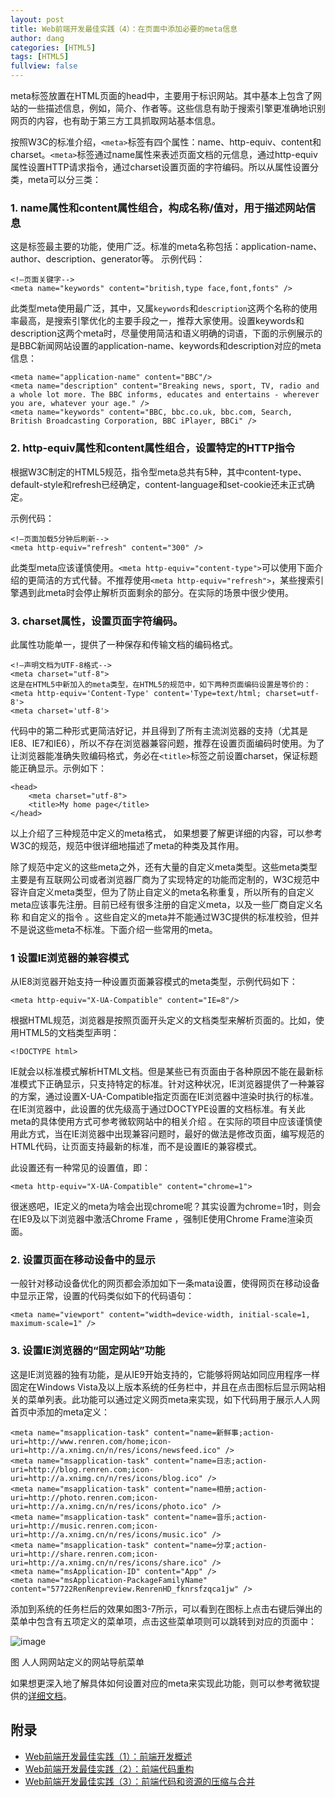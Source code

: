 ```yaml
---
layout: post
title: Web前端开发最佳实践（4）：在页面中添加必要的meta信息
author: dang
categories: [HTML5]
tags: [HTML5]
fullview: false
---	
```


meta标签放置在HTML页面的head中，主要用于标识网站。其中基本上包含了网站的一些描述信息，例如，简介、作者等。这些信息有助于搜索引擎更准确地识别网页的内容，也有助于第三方工具抓取网站基本信息。

按照W3C的标准介绍，`<meta>`标签有四个属性：name、http-equiv、content和charset。`<meta>`标签通过name属性来表述页面文档的元信息，通过http-equiv属性设置HTTP请求指令，通过charset设置页面的字符编码。所以从属性设置分类，meta可以分三类：

### 1. name属性和content属性组合，构成名称/值对，用于描述网站信息

这是<meta>标签最主要的功能，使用广泛。标准的meta名称包括：application-name、author、description、generator等。
示例代码：

	<!—页面关键字-->
	<meta name="keywords" content="british,type face,font,fonts" />

此类型meta使用最广泛，其中，又属`keywords`和`description`这两个名称的使用率最高，是搜索引擎优化的主要手段之一，推荐大家使用。设置keywords和description这两个meta时，尽量使用简洁和语义明确的词语，下面的示例展示的是BBC新闻网站设置的application-name、keywords和description对应的meta信息：

	<meta name="application-name" content="BBC"/>
	<meta name="description" content="Breaking news, sport, TV, radio and a whole lot more. The BBC informs, educates and entertains - wherever you are, whatever your age." />
	<meta name="keywords" content="BBC, bbc.co.uk, bbc.com, Search, British Broadcasting Corporation, BBC iPlayer, BBCi" />

### 2. http-equiv属性和content属性组合，设置特定的HTTP指令

根据W3C制定的HTML5规范，指令型meta总共有5种，其中content-type、default-style和refresh已经确定，content-language和set-cookie还未正式确定。

示例代码：

	<!—页面加载5分钟后刷新-->
	<meta http-equiv="refresh" content="300" />

此类型meta应该谨慎使用。`<meta http-equiv="content-type">`可以使用下面介绍的更简洁的方式代替。不推荐使用`<meta http-equiv="refresh">`，某些搜索引擎遇到此meta时会停止解析页面剩余的部分。<meta http-equiv="default-style">在实际的场景中很少使用。

### 3. charset属性，设置页面字符编码。

此属性功能单一，提供了一种保存和传输文档的编码格式。

	<!—声明文档为UTF-8格式-->
	<meta charset="utf-8">
	这是在HTML5中新加入的meta类型，在HTML5的规范中，如下两种页面编码设置是等价的：
	<meta http-equiv='Content-Type' content='Type=text/html; charset=utf-8'>
	<meta charset='utf-8'>
	
代码中的第二种形式更简洁好记，并且得到了所有主流浏览器的支持（尤其是IE8、IE7和IE6），所以不存在浏览器兼容问题，推荐在设置页面编码时使用。为了让浏览器能准确失败编码格式，务必在`<title>`标签之前设置charset，保证标题能正确显示。示例如下：
	
	<head>
	    <meta charset="utf-8">
	    <title>My home page</title>
	</head>
	
以上介绍了三种规范中定义的meta格式， 如果想要了解更详细的内容，可以参考W3C的规范，规范中很详细地描述了meta的种类及其作用。

除了规范中定义的这些meta之外，还有大量的自定义meta类型。这些meta类型主要是有互联网公司或者浏览器厂商为了实现特定的功能而定制的，W3C规范中容许自定义meta类型，但为了防止自定义的meta名称重复，所以所有的自定义meta应该事先注册。目前已经有很多注册的自定义meta，以及一些厂商自定义名称 和自定义的指令 。这些自定义的meta并不能通过W3C提供的标准校验，但并不是说这些meta不标准。下面介绍一些常用的meta。

### 1 设置IE浏览器的兼容模式

从IE8浏览器开始支持一种设置页面兼容模式的meta类型，示例代码如下：

	<meta http-equiv="X-UA-Compatible" content="IE=8"/>

根据HTML规范，浏览器是按照页面开头定义的文档类型来解析页面的。比如，使用HTML5的文档类型声明：

	<!DOCTYPE html>
	
IE就会以标准模式解析HTML文档。但是某些已有页面由于各种原因不能在最新标准模式下正确显示，只支持特定的标准。针对这种状况，IE浏览器提供了一种兼容的方案，通过设置X-UA-Compatible指定页面在IE浏览器中渲染时执行的标准。在IE浏览器中，此设置的优先级高于通过DOCTYPE设置的文档标准。有关此meta的具体使用方式可参考微软网站中的相关介绍 。在实际的项目中应该谨慎使用此方式，当在IE浏览器中出现兼容问题时，最好的做法是修改页面，编写规范的HTML代码，让页面支持最新的标准，而不是设置IE的兼容模式。

此设置还有一种常见的设置值，即：

	<meta http-equiv="X-UA-Compatible" content="chrome=1">

很迷惑吧，IE定义的meta为啥会出现chrome呢？其实设置为chrome=1时，则会在IE9及以下浏览器中激活Chrome Frame ，强制IE使用Chrome Frame渲染页面。

### 2. 设置页面在移动设备中的显示

一般针对移动设备优化的网页都会添加如下一条mata设置，使得网页在移动设备中显示正常，设置的代码类似如下的代码语句：

	<meta name="viewport" content="width=device-width, initial-scale=1, maximum-scale=1" />
	
### 3. 设置IE浏览器的“固定网站”功能

这是IE浏览器的独有功能，是从IE9开始支持的，它能够将网站如同应用程序一样固定在Windows Vista及以上版本系统的任务栏中，并且在点击图标后显示网站相关的菜单列表。此功能可以通过定义网页meta来实现，如下代码用于展示人人网 首页中添加的meta定义：

	<meta name="msapplication-task" content="name=新鲜事;action-uri=http://www.renren.com/home;icon-uri=http://a.xnimg.cn/n/res/icons/newsfeed.ico" />
	<meta name="msapplication-task" content="name=日志;action-uri=http://blog.renren.com;icon-uri=http://a.xnimg.cn/n/res/icons/blog.ico" />
	<meta name="msapplication-task" content="name=相册;action-uri=http://photo.renren.com;icon-uri=http://a.xnimg.cn/n/res/icons/photo.ico" />
	<meta name="msapplication-task" content="name=音乐;action-uri=http://music.renren.com;icon-uri=http://a.xnimg.cn/n/res/icons/music.ico" />
	<meta name="msapplication-task" content="name=分享;action-uri=http://share.renren.com;icon-uri=http://a.xnimg.cn/n/res/icons/share.ico" />
	<meta name="msApplication-ID" content="App" />
	<meta name="msApplication-PackageFamilyName" content="57722RenRenpreview.RenrenHD_fknrsfzqca1jw" />
	
添加到系统的任务栏后的效果如图3-7所示，可以看到在图标上点击右键后弹出的菜单中包含有五项定义的菜单项，点击这些菜单项则可以跳转到对应的页面中：

![image](http://i.imgur.com/OyE77nB.png)
 
图 人人网网站定义的网站导航菜单

如果想更深入地了解具体如何设置对应的meta来实现此功能，则可以参考微软提供的[详细文档](http://msdn.microsoft.com/zh-cn/library/ie/gg491725(v=vs.85).aspx)。

## 附录

* [Web前端开发最佳实践（1）：前端开发概述](http://www.cnblogs.com/dangjian/p/4228313.html)
* [Web前端开发最佳实践（2）：前端代码重构](http://www.cnblogs.com/dangjian/p/4233049.html)
* [Web前端开发最佳实践（3）：前端代码和资源的压缩与合并](http://www.cnblogs.com/dangjian/p/4233049.html)